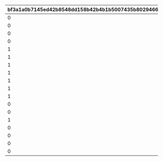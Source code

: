 |bf3a1a0b7145ed42b8548dd158b42b4b1b5007435b802946670b0273709de323|d895011cbc50407c528a312ef6bae5779bdbf8ef270154d3b46ca44f45036aaf|164a51fcbf24d990dd169d428e5b739bde631c98a091eba561dbd37b4604ae59|
| --- | --- | --- |
|0|0|0|
|0|1|0|
|0|2|0|
|0|3|0|
|1|4|1|
|1|5|1|
|1|6|1|
|1|7|1|
|1|8|1|
|1|9|1|
|1|10|1|
|0|11|0|
|0|12|0|
|1|13|1|
|0|14|0|
|0|15|0|
|0|16|0|
|0|17|0|